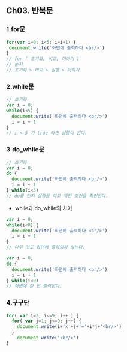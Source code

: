 ## Ch03. 반복문

### 1.for문

 ```javascript
for(var i=0; i<5; i=i+1) {
  document.write('화면에 출력하다 <br/>')
}
// for ( 초기화; 비교; 더하기 )
// 순서
// 초기화 > 비교 > 실행 > 더하기
 ```

### 2.while문

```javascript
// 초기화
var i = 0;
while(i<5) {
  document.write('화면에 출력하다 <br/>')
  i = i + 1
}
// i < 5 가 true 라면 실행이 된다.
```

### 3.do_while문

```javascript
// 초기화
var i = 0;
do {
  document.write('화면에 출력하다 <br/>')
  i = i + 1
} while(i<5)
// do를 먼저 실행을 하고 제한 조건을 확인한다.
```

* while과 do_while의 차이

```javascript
var i = 0;
while(i<0) {
  document.write('화면에 출력하다 <br/>')
  i = i + 1
}
// 아무 것도 화면에 출력되지 않는다.

var i = 0;
do {
  document.write('화면에 출력하다 <br/>')
  i = i + 1
} while(i<0)
// 화변에 한 번 출력된다.
```  

### 4.구구단

```javascript
for( var i=2; i<=9; i++ ) {
  for( var j=1; j<=9; j++) {
    document.write(i+'x'+j+'='+i*j+'<br/>')
  }
    document.write('<br/>')
}
```